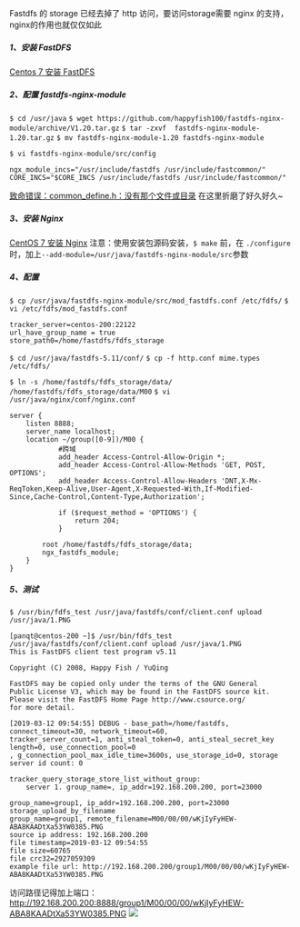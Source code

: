 Fastdfs 的 storage 已经去掉了 http 访问，要访问storage需要 nginx 的支持，nginx的作用也就仅仅如此

##### 1、安装 FastDFS

[Centos 7 安装 FastDFS](08-安装-FastDFS.md)

##### 2、配置 fastdfs-nginx-module
```$ cd /usr/java```
```$ wget https://github.com/happyfish100/fastdfs-nginx-module/archive/V1.20.tar.gz```
```$ tar -zxvf  fastdfs-nginx-module-1.20.tar.gz```
```$ mv fastdfs-nginx-module-1.20 fastdfs-nginx-module```

```$ vi fastdfs-nginx-module/src/config```
```
ngx_module_incs="/usr/include/fastdfs /usr/include/fastcommon/"
CORE_INCS="$CORE_INCS /usr/include/fastdfs /usr/include/fastcommon/"
```
[致命错误：common_define.h：没有那个文件或目录](https://blog.csdn.net/zzzgd_666/article/details/81911892) 在这里折磨了好久好久~
##### 3、安装 Nginx
[CentOS 7 安装 Nginx](09-安装-Nginx.md)
注意：使用安装包源码安装，```$ make``` 前，在 ```./configure``` 时，加上``` --add-module=/usr/java/fastdfs-nginx-module/src ```参数

##### 4、配置
```$ cp /usr/java/fastdfs-nginx-module/src/mod_fastdfs.conf /etc/fdfs/```
```$ vi /etc/fdfs/mod_fastdfs.conf```
```
tracker_server=centos-200:22122
url_have_group_name = true
store_path0=/home/fastdfs/fdfs_storage
```
```$ cd /usr/java/fastdfs-5.11/conf/```
```$ cp -f http.conf mime.types /etc/fdfs/```

```$ ln -s /home/fastdfs/fdfs_storage/data/ /home/fastdfs/fdfs_storage/data/M00```
```$ vi /usr/java/nginx/conf/nginx.conf```
```
server {
	listen 8888;
	server_name localhost;
	location ~/group([0-9])/M00 {
            #跨域
            add_header Access-Control-Allow-Origin *;
			add_header Access-Control-Allow-Methods 'GET, POST, OPTIONS';
			add_header Access-Control-Allow-Headers 'DNT,X-Mx-ReqToken,Keep-Alive,User-Agent,X-Requested-With,If-Modified-Since,Cache-Control,Content-Type,Authorization';

			if ($request_method = 'OPTIONS') {
				return 204;
			}

		root /home/fastdfs/fdfs_storage/data;
		ngx_fastdfs_module;
	}
}
```

##### 5、测试
```$ /usr/bin/fdfs_test /usr/java/fastdfs/conf/client.conf upload /usr/java/1.PNG```
```
[panqt@centos-200 ~]$ /usr/bin/fdfs_test /usr/java/fastdfs/conf/client.conf upload /usr/java/1.PNG
This is FastDFS client test program v5.11

Copyright (C) 2008, Happy Fish / YuQing

FastDFS may be copied only under the terms of the GNU General
Public License V3, which may be found in the FastDFS source kit.
Please visit the FastDFS Home Page http://www.csource.org/ 
for more detail.

[2019-03-12 09:54:55] DEBUG - base_path=/home/fastdfs, connect_timeout=30, network_timeout=60, 
tracker_server_count=1, anti_steal_token=0, anti_steal_secret_key length=0, use_connection_pool=0
, g_connection_pool_max_idle_time=3600s, use_storage_id=0, storage server id count: 0

tracker_query_storage_store_list_without_group: 
	server 1. group_name=, ip_addr=192.168.200.200, port=23000

group_name=group1, ip_addr=192.168.200.200, port=23000
storage_upload_by_filename
group_name=group1, remote_filename=M00/00/00/wKjIyFyHEW-ABA8KAADtXa53YW0385.PNG
source ip address: 192.168.200.200
file timestamp=2019-03-12 09:54:55
file size=60765
file crc32=2927059309
example file url: http://192.168.200.200/group1/M00/00/00/wKjIyFyHEW-ABA8KAADtXa53YW0385.PNG
```
访问路径记得加上端口：http://192.168.200.200:8888/group1/M00/00/00/wKjIyFyHEW-ABA8KAADtXa53YW0385.PNG
![](../images/16025102-e9a59df5bfdf41ed.png)
